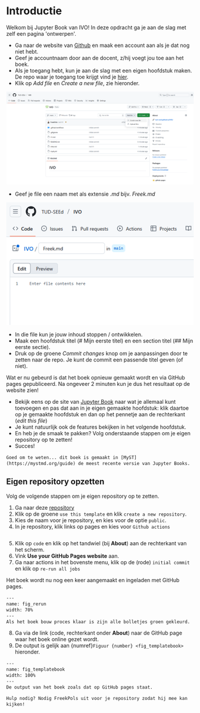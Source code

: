 
# Introductie

Welkom bij Jupyter Book van IVO! In deze opdracht ga je aan de slag met zelf een pagina 'ontwerpen'.

* Ga naar de website van [Github](https://github.com) en maak een account aan als je dat nog niet hebt.
* Geef je accountnaam door aan de docent, z/hij voegt jou toe aan het boek.
* Als je toegang hebt, kun je aan de slag met een eigen hoofdstuk maken. De repo waar je toegang toe krijgt vind je [hier](https://github.com/TUD-SEEd/IVO).
* Klik op *Add file* en *Create a new file*, zie hieronder.

![](../Figuren/newpage.png)

* Geef je file een naam met als extensie *.md* bijv. *Freek.md*

![](../Figuren/naambestand.PNG)

* In die file kun je jouw inhoud stoppen / ontwikkelen. 
* Maak een hoofdstuk titel (# Mijn eerste titel) en een section titel (## Mijn eerste sectie). 
* Druk op de groene *Commit changes* knop om je aanpassingen door te zetten naar de repo. Je kunt de commit een passende titel geven (of niet).

Wat er nu gebeurd is dat het boek opnieuw gemaakt wordt en via GitHub pages gepubliceerd. Na ongeveer 2 minuten kun je dus het resultaat op de website zien!

* Bekijk eens op de site van [Jupyter Book](https://jupyterbook.org/en/stable/content/index.html) naar wat je allemaal kunt toevoegen en pas dat aan in je eigen gemaakte hoofdstuk: klik daartoe op je gemaakte hoofdstuk en dan op het pennetje aan de rechterkant (*edit this file*)
* Je kunt natuurlijk ook de features bekijken in het volgende hoofdstuk.
* En heb je de smaak te pakken? Volg onderstaande stappen om je eigen repository op te zetten!
* Succes!

```{note}
Goed om te weten... dit boek is gemaakt in [MyST](https://mystmd.org/guide) de meest recente versie van Jupyter Books.
```

## Eigen repository opzetten
Volg de volgende stappen om je eigen repository op te zetten. 

1. Ga naar deze [repository](https://github.com/TUD-SEEd/template.git)
2. Klik op de groene `use this template` en klik `create a new repository`.
3. Kies de naam voor je repository, en kies voor de optie `public`.
4. In je repository, klik links op pages en kies voor `Github actions`

``` {figure} ../Figuren/set_up_pages.png
```

5. Klik op `code` en klik op het tandwiel (bij **About**) aan de rechterkant van het scherm. 
6. Vink **Use your GitHub Pages website** aan.
7. Ga naar actions in het bovenste menu, klik op de (rode) `initial commit` en klik op `re-run all jobs`

Het boek wordt nu nog een keer aangemaakt en ingeladen met GitHub pages. 

```{figure} ../Figuren/rerunjobs.PNG
---
name: fig_rerun
width: 70%
---
Als het boek bouw proces klaar is zijn alle bolletjes groen gekleurd.
```

8. Ga via de link (code, rechterkant onder **About**) naar de GitHub page waar het boek online gezet wordt.
9. De output is gelijk aan {numref}`Figuur {number} <fig_templatebook>` hieronder.

``` {figure} ../Figuren/templateboekoutput.PNG
---
name: fig_templatebook
width: 100%
---
De output van het boek zoals dat op GitHub pages staat.
```

```{tip}
Hulp nodig? Nodig FreekPols uit voor je repository zodat hij mee kan kijken!
```
